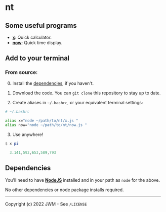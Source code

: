 # **nt**

## Some useful programs

- [**x**](x.md): Quick calculator.
- [**now**](now.md): Quick time display.

## Add to your terminal

### From source:

0. Install the [dependencies](#dependencies), if you haven't.

1. Download the code. You can `git clone` this repository to stay up to date.

2. Create aliases in `~/.bashrc`, or your equivalent terminal settings:

```bash
# ~/.bashrc

alias x="node ~/path/to/nt/x.js "
alias now="node ~/path/to/nt/now.js "
```

3. Use anywhere!

```hs
$ x pi

  3.141,592,653,589,793

```

## Dependencies

You'll need to have [**NodeJS**](https://nodejs.org/) installed and in your path as `node` for the above.

No other dependencies or node package installs required.

---

Copyright (c) 2022 JWM - See `/LICENSE`
